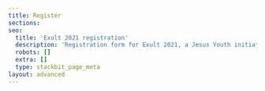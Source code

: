 ```yaml
---
title: Register
sections:
seo:
  title: 'Exult 2021 registration'
  description: 'Registration form for Exult 2021, a Jesus Youth initiative.'
  robots: []
  extra: []
  type: stackbit_page_meta
layout: advanced
---
```

